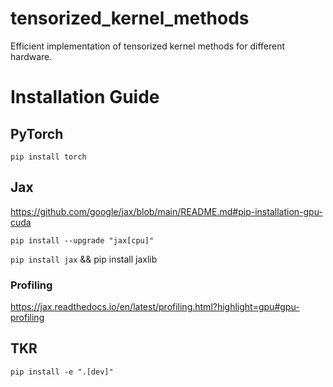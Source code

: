 # tensorized_kernel_methods
Efficient implementation of tensorized kernel methods for different hardware.


# Installation Guide

## PyTorch
`pip install torch`

## Jax
https://github.com/google/jax/blob/main/README.md#pip-installation-gpu-cuda

`pip install --upgrade "jax[cpu]"`

`pip install jax` && pip install jaxlib

### Profiling
https://jax.readthedocs.io/en/latest/profiling.html?highlight=gpu#gpu-profiling

## TKR
`pip install -e ".[dev]"`
